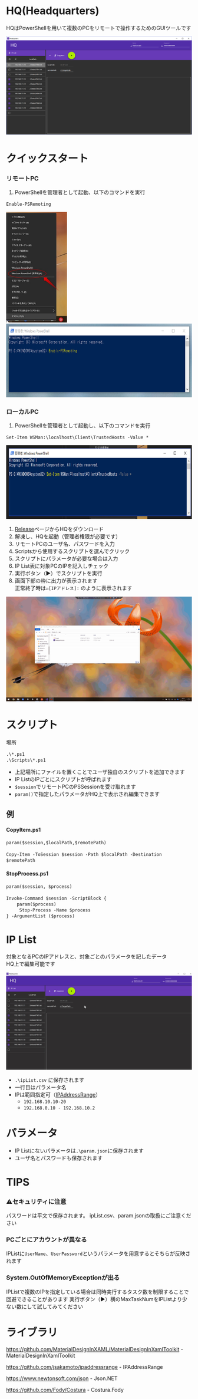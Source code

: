 # HQ(Headquarters)

HQはPowerShellを用いて複数のPCをリモートで操作するためのGUIツールです  

<img src="Documents/top.png"/>


# クイックスタート
### リモートPC
1. PowerShellを管理者として起動、以下のコマンドを実行  

```
Enable-PSRemoting
```  

<img src="Documents/psadmin.jpg" height="300px"/>
<img src="Documents/EnablePSRemoting.png" height="200px"/>


### ローカルPC
1. PowerShellを管理者として起動し、以下のコマンドを実行  

```
Set-Item WSMan:\localhost\Client\TrustedHosts -Value *
```

<img src="Documents/trustedhosts.png" height="200px" />

1. [Release](https://github.com/fuqunaga/Headquaters/releases)ページからHQをダウンロード
1. 解凍し、HQを起動（管理者権限が必要です）
1. リモートPCのユーザ名、パスワードを入力
1. Scriptsから使用するスクリプトを選んでクリック
1. スクリプトにパラメータが必要な場合は入力
1. IP List表に対象PCのIPを記入しチェック
1. 実行ボタン（▶）でスクリプトを実行
1. 画面下部の枠に出力が表示されます  
   正常終了時は`☑[IPアドレス]:` のように表示されます
  
![alt throuth](Documents/throuth.gif)
  
# スクリプト
場所
```
.\*.ps1
.\Scripts\*.ps1
```

 * 上記場所にファイルを置くことでユーザ独自のスクリプトを追加できます
 * IP ListのIPごとにスクリプトが呼ばれます
 * `$session`でリモートPCのPSSessionを受け取れます
 * `param()`で指定したパラメータがHQ上で表示され編集できます

## 例
#### CopyItem.ps1
 ```
param($session,$localPath,$remotePath)

Copy-Item -ToSession $session -Path $localPath -Destination $remotePath
```


#### StopProcess.ps1
```
param($session, $process)

Invoke-Command $session -ScriptBlock {
    param($process)
     Stop-Process -Name $process
} -ArgumentList ($process)
```

  
# IP List
対象となるPCのIPアドレスと、対象ごとのパラメータを記したデータ  
HQ上で編集可能です

![alt editIPList](Documents/editIPList.gif)

* `.\ipList.csv` に保存されます
* 一行目はパラメータ名
* IPは範囲指定可（[IPAddressRange](https://github.com/jsakamoto/ipaddressrange/)）
  * `192.168.10.10-20`
  * `192.168.0.10 - 192.168.10.2`
  


# パラメータ
* IP Listにないパラメータは`.\param.json`に保存されます
* ユーザ名とパスワードも保存されます


# TIPS

### ⚠セキュリティに注意
パスワードは平文で保存されます。
ipList.csv、param.jsonの取扱にご注意ください

### PCごとにアカウントが異なる
IPListに`UserName`、`UserPassword`というパラメータを用意するとそちらが反映されます

### System.OutOfMemoryExceptionが出る
IPListで複数のIPを指定している場合は同時実行するタスク数を制限することで回避できることがあります
実行ボタン（▶）横のMaxTaskNumをIPListより少ない数にして試してみてください

# ライブラリ
https://github.com/MaterialDesignInXAML/MaterialDesignInXamlToolkit - MaterialDesignInXamlToolkit

https://github.com/jsakamoto/ipaddressrange - IPAddressRange 

https://www.newtonsoft.com/json - Json<span />.NET

https://github.com/Fody/Costura - Costura.Fody
